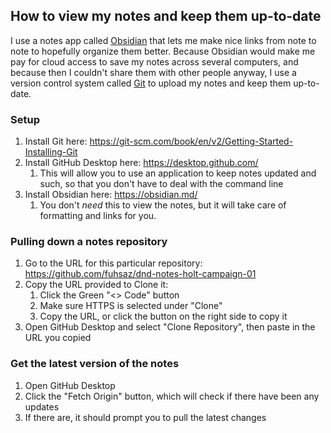## How to view my notes and keep them up-to-date

I use a notes app called [Obsidian](https://obsidian.md/) that lets me make nice links from note to note to hopefully organize them better. Because Obsidian would make me pay for cloud access to save my notes across several computers, and because then I couldn't share them with other people anyway, I use a version control system called [Git](https://git-scm.com/) to upload my notes and keep them up-to-date. 

### Setup
1. Install Git here: https://git-scm.com/book/en/v2/Getting-Started-Installing-Git
2. Install GitHub Desktop here: https://desktop.github.com/
	1. This will allow you to use an application to keep notes updated and such, so that you don't have to deal with the command line
3. Install Obsidian here: https://obsidian.md/
	1. You don't _need_ this to view the notes, but it will take care of formatting and links for you.

### Pulling down a notes repository
1. Go to the URL for this particular repository: https://github.com/fuhsaz/dnd-notes-holt-campaign-01
2. Copy the URL provided to Clone it:
	1. Click the Green "<> Code" button
	2. Make sure HTTPS is selected under "Clone"
	3. Copy the URL, or click the button on the right side to copy it
3. Open GitHub Desktop and select "Clone Repository", then paste in the URL you copied

### Get the latest version of the notes
1. Open GitHub Desktop
2. Click the "Fetch Origin" button, which will check if there have been any updates
3. If there are, it should prompt you to pull the latest changes
